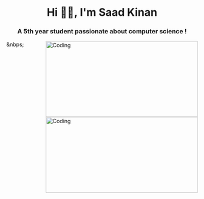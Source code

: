 <h1 align="center">Hi 👋🏻, I'm Saad Kinan</h1>
<h3 align="center">A 5th year student passionate about computer science !</h3>
<img align="right" alt="Coding" width="400" height="200" src="https://media0.giphy.com/media/KOCLgcdTywdVsjUevp/giphy.gif"/>&nbps;&nbsp;
<img align="right" alt="Coding" width="400" height="200" src="https://i.pinimg.com/originals/a6/3f/7b/a63f7bef74894d3c5512101655b5e4c9.gif"/>

